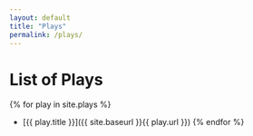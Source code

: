 ```yaml
---
layout: default
title: "Plays"
permalink: /plays/
---
```


# List of Plays

{% for play in site.plays %}
- [{{ play.title }}]({{ site.baseurl }}{{ play.url }})
{% endfor %}
